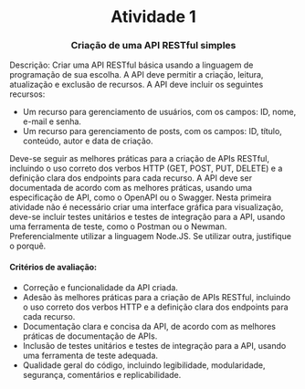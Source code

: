 
<h1 align="center">
    Atividade 1
</h1>
<h3 align="center">
    Criação de uma API RESTful simples
</h3>
Descrição: Criar uma API RESTful básica usando a linguagem de programação de sua escolha. A API deve permitir a criação, leitura, atualização e exclusão de recursos. A API deve incluir os seguintes recursos:

- Um recurso para gerenciamento de usuários, com os campos: ID, nome, e-mail e senha.
- Um recurso para gerenciamento de posts, com os campos: ID, título, conteúdo, autor e data de criação.

Deve-se seguir as melhores práticas para a criação de APIs RESTful, incluindo o uso correto dos verbos HTTP (GET, POST, PUT, DELETE) e a definição clara dos endpoints para cada recurso. A API deve ser documentada de acordo com as melhores práticas, usando uma especificação de API, como o OpenAPI ou o Swagger.
Nesta primeira atividade não é necessário criar uma interface gráfica para visualização, deve-se incluir testes unitários e testes de integração para a API, usando uma ferramenta de teste, como o Postman ou o Newman.
Preferencialmente utilizar a linguagem Node.JS. Se utilizar outra, justifique o porquê.

<h4> Critérios de avaliação: </h4>

- Correção e funcionalidade da API criada.
- Adesão às melhores práticas para a criação de APIs RESTful, incluindo o uso correto dos verbos HTTP e a definição clara dos endpoints para cada recurso.
- Documentação clara e concisa da API, de acordo com as melhores práticas de documentação de APIs.
- Inclusão de testes unitários e testes de integração para a API, usando uma ferramenta de teste adequada.
- Qualidade geral do código, incluindo legibilidade, modularidade, segurança, comentários e replicabilidade.

